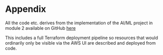 # Appendix

All the code etc. derives from the implementation of the AI/ML project in module 2 available on GitHub [here](https://github.com/robertsweetman/module_2)

This includes a full Terraform deployment pipeline so resources that would ordinarily only be visible via the AWS UI are described and deployed from code.


